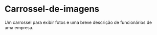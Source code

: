 # Carrossel-de-imagens
Um carrossel para exibir fotos e uma breve descrição de funcionários de uma empresa.
